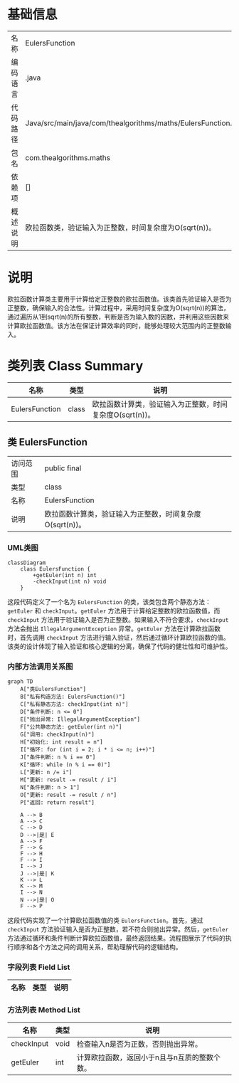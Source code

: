 # 基础信息

|      |      |
|------|------|
| 名称 | EulersFunction |
| 编码语言 | .java |
| 代码路径 | Java/src/main/java/com/thealgorithms/maths/EulersFunction.java |
| 包名 | com.thealgorithms.maths |
| 依赖项 | [] |
| 概述说明 | 欧拉函数类，验证输入为正整数，时间复杂度为O(sqrt(n))。 |

# 说明

欧拉函数计算类主要用于计算给定正整数的欧拉函数值。该类首先验证输入是否为正整数，确保输入的合法性。计算过程中，采用时间复杂度为O(sqrt(n))的算法，通过遍历从1到sqrt(n)的所有整数，判断是否为输入数的因数，并利用这些因数来计算欧拉函数值。该方法在保证计算效率的同时，能够处理较大范围内的正整数输入。

# 类列表 Class Summary

| 名称   | 类型  | 说明 |
|-------|------|-------------|
| EulersFunction | class | 欧拉函数计算类，验证输入为正整数，时间复杂度O(sqrt(n))。 |



## 类 EulersFunction

|      |      |
|------|------|
| 访问范围 | public final |
| 类型 | class |
| 名称 | EulersFunction |
| 说明 | 欧拉函数计算类，验证输入为正整数，时间复杂度O(sqrt(n))。 |


### UML类图

```mermaid
classDiagram
    class EulersFunction {
        +getEuler(int n) int
        -checkInput(int n) void
    }
```

这段代码定义了一个名为 `EulersFunction` 的类，该类包含两个静态方法：`getEuler` 和 `checkInput`。`getEuler` 方法用于计算给定整数的欧拉函数值，而 `checkInput` 方法用于验证输入是否为正整数。如果输入不符合要求，`checkInput` 方法会抛出 `IllegalArgumentException` 异常。`getEuler` 方法在计算欧拉函数时，首先调用 `checkInput` 方法进行输入验证，然后通过循环计算欧拉函数的值。该类的设计体现了输入验证和核心逻辑的分离，确保了代码的健壮性和可维护性。


### 内部方法调用关系图

```mermaid
graph TD
    A["类EulersFunction"]
    B["私有构造方法: EulersFunction()"]
    C["私有静态方法: checkInput(int n)"]
    D["条件判断: n <= 0"]
    E["抛出异常: IllegalArgumentException"]
    F["公共静态方法: getEuler(int n)"]
    G["调用: checkInput(n)"]
    H["初始化: int result = n"]
    I["循环: for (int i = 2; i * i <= n; i++)"]
    J["条件判断: n % i == 0"]
    K["循环: while (n % i == 0)"]
    L["更新: n /= i"]
    M["更新: result -= result / i"]
    N["条件判断: n > 1"]
    O["更新: result -= result / n"]
    P["返回: return result"]

    A --> B
    A --> C
    C --> D
    D -->|是| E
    A --> F
    F --> G
    F --> H
    F --> I
    I --> J
    J -->|是| K
    K --> L
    K --> M
    I --> N
    N -->|是| O
    F --> P
```

这段代码实现了一个计算欧拉函数值的类 `EulersFunction`。首先，通过 `checkInput` 方法验证输入是否为正整数，若不符合则抛出异常。然后，`getEuler` 方法通过循环和条件判断计算欧拉函数值，最终返回结果。流程图展示了代码的执行顺序和各个方法之间的调用关系，帮助理解代码的逻辑结构。

### 字段列表 Field List

| 名称  | 类型  | 说明 |
|-------|-------|------|

### 方法列表 Method List

| 名称  | 类型  | 说明 |
|-------|-------|------|
| checkInput | void | 检查输入n是否为正数，否则抛出异常。 |
| getEuler | int | 计算欧拉函数，返回小于n且与n互质的整数个数。 |




